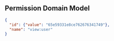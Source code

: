 ## Permission Domain Model

````json
{
  "id": {"value": "65e59331e8ce762676341749"},
  "name": "view:user"
}
````
